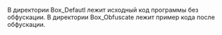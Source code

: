 В директории Box_Defautl лежит исходный код программы без обфускации.
В директории Box_Obfuscate лежит пример кода после обфускации.